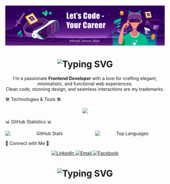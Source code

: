 ![Github Banner](assets/coverImage.jpg)
<h1 align="center">
  <img src="https://readme-typing-svg.demolab.com?font=Fira+Code&weight=600&size=28&duration=4000&pause=1000&color=6CE4F7&center=true&vCenter=true&multiline=true&repeat=false&width=700&height=100&lines=MERN+Stack+Developer+%F0%9F%9A%80;" alt="Typing SVG"/>
</h1>

<p align="center">
  I'm a passionate <strong>Frontend Developer</strong> with a love for crafting elegant, minimalistic, and functional web experiences.<br/>
  Clean code, stunning design, and seamless interactions are my trademarks.
  </p>
  
🛠️ Technologies & Tools 🛠️

<div align="center"> <img src="https://skillicons.dev/icons?i=html,css,tailwind,git,github,js,react,firebase,nodejs,express,mongodb,vscode&perline=6" /> </div>


📊 GitHub Statistics 📊

<div align="center" style="display: flex; justify-content: center; gap: 20px;">
  <!-- GitHub Stats --> 
  <img width="390" src="https://github-readme-stats.vercel.app/api?username=shakil-ahmed-billal&show_icons=true&theme=tokyonight&border_radius=10&hide_border=true&bg_color=1F222E" alt="GitHub Stats">

  <!-- Top Languages --> 
  <img width="325" src="https://github-readme-stats.vercel.app/api/top-langs/?username=shakil-ahmed-billal&theme=tokyonight&layout=compact&hide_border=true&border_radius=10&bg_color=1F222E" alt="Top Languages"> 
</div>


🤝 Connect with Me 🤝

<div align="center"> 
  <a href="https://www.linkedin.com/in/shakil-ahmed-billal/"> 
    <img src="https://img.shields.io/badge/LinkedIn-0077B5?style=for-the-badge&logo=linkedin&logoColor=white&style=plastic" alt="LinkedIn"> 
  </a> 
  <a href="mailto:itzxhakil@gmail.com"> 
    <img src="https://img.shields.io/badge/Gmail-D14836?style=for-the-badge&logo=gmail&logoColor=white&style=plastic" alt="Email"> 
  </a> 
  <a href="https://fb.com/shakil.ahmed.billal"> 
    <img src="https://img.shields.io/badge/Facebook-1877F2?style=for-the-badge&logo=facebook&logoColor=white&style=plastic" alt="Facebook"> 
  </a> 
</div>
<h1 align="center"> 
  <img src="https://readme-typing-svg.demolab.com?font=Fira+Code&weight=600&size=28&duration=4000&pause=1000&color=6CE4F7&center=true&vCenter=true&multiline=true&repeat=false&width=700&height=100&lines=Thanks+for+Visiting+%F0%9F%91%8B" alt="Typing SVG" /> </h1> 
